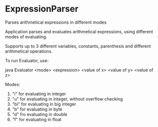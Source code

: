 # ExpressionParser
Parses arithmetical expressions in different modes

Application parses and evaluates arithmetical expressions, using different modes of evaluating.

Supports up to 3 different variables, constants, parenthesis and different arithmetical operations.

To run Evaluator, use:

java Evaluator \<mode\> \<expression\> \<value of x\> \<value of y\> \<value of z\>

Modes:
1) "i" for evaluating in integer
2) "u" for evaluating in integer, without overflow checking
3) "bi" for evaluating in big integer
4) "b" for evaluating in byte
5) "d" fro evaluating in double
6) "f" for evaluating in float

